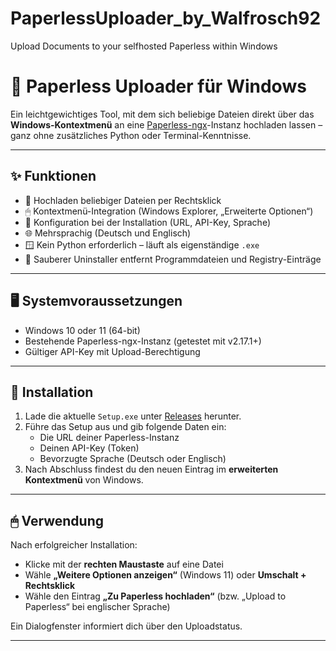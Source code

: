 # PaperlessUploader_by_Walfrosch92
Upload Documents to your selfhosted Paperless within Windows

# 📄 Paperless Uploader für Windows

Ein leichtgewichtiges Tool, mit dem sich beliebige Dateien direkt über das **Windows-Kontextmenü** an eine [Paperless-ngx](https://github.com/paperless-ngx/paperless-ngx)-Instanz hochladen lassen – ganz ohne zusätzliches Python oder Terminal-Kenntnisse.

---

## ✨ Funktionen

- 📎 Hochladen beliebiger Dateien per Rechtsklick
- 🖱 Kontextmenü-Integration (Windows Explorer, „Erweiterte Optionen“)
- 🧩 Konfiguration bei der Installation (URL, API-Key, Sprache)
- 🌐 Mehrsprachig (Deutsch und Englisch)
- 🪟 Kein Python erforderlich – läuft als eigenständige `.exe`
- 🧹 Sauberer Uninstaller entfernt Programmdateien und Registry-Einträge

---

## 🖥️ Systemvoraussetzungen

- Windows 10 oder 11 (64-bit)
- Bestehende Paperless-ngx-Instanz (getestet mit v2.17.1+)
- Gültiger API-Key mit Upload-Berechtigung

---

## 🔧 Installation

1. Lade die aktuelle `Setup.exe` unter [Releases](./releases) herunter.
2. Führe das Setup aus und gib folgende Daten ein:
   - Die URL deiner Paperless-Instanz
   - Deinen API-Key (Token)
   - Bevorzugte Sprache (Deutsch oder Englisch)
3. Nach Abschluss findest du den neuen Eintrag im **erweiterten Kontextmenü** von Windows.

---

## 🖱 Verwendung

Nach erfolgreicher Installation:

- Klicke mit der **rechten Maustaste** auf eine Datei
- Wähle **„Weitere Optionen anzeigen“** (Windows 11) oder **Umschalt + Rechtsklick**
- Wähle den Eintrag **„Zu Paperless hochladen“** (bzw. „Upload to Paperless“ bei englischer Sprache)

Ein Dialogfenster informiert dich über den Uploadstatus.

---

